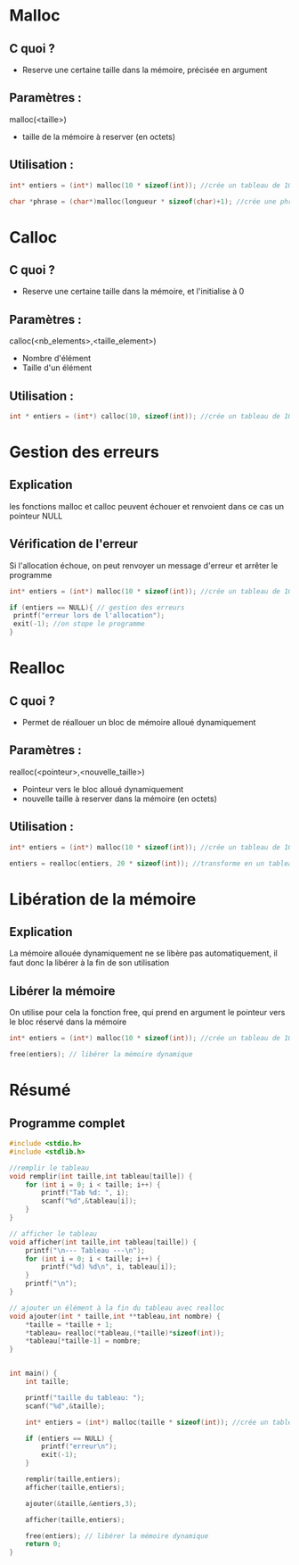 # Malloc
## C quoi ?
- Reserve une certaine taille dans la mémoire, précisée en argument

## Paramètres : 
malloc(\<taille>)
- taille de la mémoire à reserver (en octets)

## Utilisation :
```c
int* entiers = (int*) malloc(10 * sizeof(int)); //crée un tableau de 10 entiers

char *phrase = (char*)malloc(longueur * sizeof(char)+1); //crée une phrase d'une longueur donnée
```

# Calloc
## C quoi ?
- Reserve une certaine taille dans la mémoire, et l'initialise à 0

## Paramètres : 
calloc(<nb_elements>,<taille_element>)
- Nombre d'élément
- Taille d'un élément
 
## Utilisation :
```c
int * entiers = (int*) calloc(10, sizeof(int)); //crée un tableau de 10 entiers, initialisés à 0
```
# Gestion des erreurs
## Explication
les fonctions malloc et calloc peuvent échouer et renvoient dans ce cas un pointeur NULL

## Vérification de l'erreur
Si l'allocation échoue, on peut renvoyer un message d'erreur et arrêter le programme 
```c
int* entiers = (int*) malloc(10 * sizeof(int)); //crée un tableau de 10 entiers

if (entiers == NULL){ // gestion des erreurs
 printf("erreur lors de l'allocation"); 
 exit(-1); //on stope le programme
}
```

# Realloc
## C quoi ?
- Permet de réallouer un bloc de mémoire alloué dynamiquement

## Paramètres : 
realloc(\<pointeur>,<nouvelle_taille>)
- Pointeur vers le bloc alloué dynamiquement
- nouvelle taille à reserver dans la mémoire (en octets)

## Utilisation :
```c
int* entiers = (int*) malloc(10 * sizeof(int)); //crée un tableau de 10 entiers

entiers = realloc(entiers, 20 * sizeof(int)); //transforme en un tableau de 20 entiers
```

# Libération de la mémoire
## Explication
La mémoire allouée dynamiquement ne se libère pas automatiquement, il faut donc la libérer à la fin de son utilisation

## Libérer la mémoire
On utilise pour cela la fonction free, qui prend en argument le pointeur vers le bloc réservé dans la mémoire
```c
int* entiers = (int*) malloc(10 * sizeof(int)); //crée un tableau de 10 entiers

free(entiers); // libérer la mémoire dynamique
```

# Résumé

## Programme complet

```c
#include <stdio.h>
#include <stdlib.h>

//remplir le tableau
void remplir(int taille,int tableau[taille]) {
    for (int i = 0; i < taille; i++) {
        printf("Tab %d: ", i);
        scanf("%d",&tableau[i]);
    }
}

// afficher le tableau
void afficher(int taille,int tableau[taille]) {
    printf("\n--- Tableau ---\n");
    for (int i = 0; i < taille; i++) {
        printf("%d) %d\n", i, tableau[i]);
    }
    printf("\n");
}

// ajouter un élément à la fin du tableau avec realloc
void ajouter(int * taille,int **tableau,int nombre) {
    *taille = *taille + 1;
    *tableau= realloc(*tableau,(*taille)*sizeof(int));
    *tableau[*taille-1] = nombre;
}


int main() {
    int taille;

    printf("taille du tableau: ");
    scanf("%d",&taille);

    int* entiers = (int*) malloc(taille * sizeof(int)); //crée un tableau de taille donnée

    if (entiers == NULL) {
        printf("erreur\n");
        exit(-1);
    }

    remplir(taille,entiers);
    afficher(taille,entiers);

    ajouter(&taille,&entiers,3);

    afficher(taille,entiers);

    free(entiers); // libérer la mémoire dynamique
    return 0;
}
```



